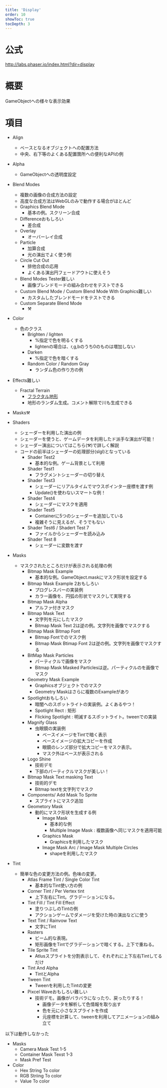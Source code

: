 ```yaml
---
title: 'Display'
order: 10
showToc: true
tocDepth: 3
---
```


# 公式

http://labs.phaser.io/index.html?dir=display

# 概要
GameObjectへの様々な表示効果

# 項目
- Align
  - ベースとなるオブジェクトへの配置方法
  - 中央、右下等のよくある配置箇所への便利なAPIの例
- Alpha
  - GameObjectへの透明度設定
- Blend Modes
  - 複数の画像の合成方法の設定
  - 高度な合成方法はWebGLのみで動作する場合がほとんど
  - Graphics Blend Mode
    - 基本の例。スクリーン合成
  - Difference<Badge color="blue">おもしろい</Badge>
    - 差合成
  - Overlay
    - オーバーレイ合成
  - Particle
    - 加算合成
    - 光の演出でよく使う例
  - Circle Cut Out
    - 排他合成の応用
    - よくある演出円フェードアウトに使えそう
  - Blend Modes Tester<Badge color="red">難しい</Badge>
    - 画像ブレンドモードの組み合わせをテストできる
  - Custom Blend Mode / Custom Blend Mode With Graphics<Badge color="red">難しい</Badge>
    - カスタムしたブレンドモードをテストできる
  - Custom Separate Blend Mode
    - :hammer_and_pick:
- Color
  - 色のクラス
    - Brighten / lighten
      - %指定で色を明るくする
      - lightenの場合は、r,g,bのうち0のものは増加しない
    - Darken
      - %指定で色を暗くする
    - Random Color / Random Gray
      - ランダム色の作り方の例
- Effects<Badge color="red">難しい</Badge>
  - Fractal Terrain
    - [フラクタル地形](https://ja.wikipedia.org/wiki/%E3%83%95%E3%83%A9%E3%82%AF%E3%82%BF%E3%83%AB%E5%9C%B0%E5%BD%A2)
    - 地形のランダム生成。コメント解除で川も生成できる
- Masks:hammer_and_pick:
- Shaders
  - シェーダーを利用した演出の例
  - シェーダーを使うと、ゲームデータを利用したド派手な演出が可能！
  - シェーダー演出についてはこちら(:hammer_and_pick:)で詳しく解説
  - コードの前半はシェーダーの処理部分(slgl)となっている
    - Shader Test2
      - 基本的な例。ゲーム背景として利用
    - Shader Test1
      - フラグメントシェーダーの切り替え
    - Shader Test3
      - シェーダーにリアルタイムでマウスポインター座標を渡す例
      - Update()を使わないスマートな例！
    - Shader Test4
      - シェーダーにマスクを適用
    - Shader Test5
      - Containerに5つのシェーダーを追加している
      - 複雑そうに見えるが、そうでもない
    - Shader Test6 / Shadert Test 7
      - ファイルからシェーダーを読み込み
    - Shader Test 8
      - シェーダーに変数を渡す
- Masks
  - マスクされたところだけが表示される処理の例
    - Bitmap Mask Example
      - 基本的な例。GameObject.maskにマスク形状を設定する
    - Bitmap Mask Example 2<Badge color="blue">おもしろい</Badge>
      - プログレスバーの実装例
      - カラー画像を、円弧の形状でマスクして実現する
    - Bitmap Mask Alpha
      - アルファ付きマスク
    - Bitmap Mask Text
      - 文字列を元にしたマスク
      - Bitmap Mask Text 2は逆の例。文字列を画像でマスクする
    - Bitmap Mask Bitmap Font
      - Bitmap Fontでのマスク例
      - Bitmap Mask Btimap Font 2は逆の例。文字列を画像でマスクする
    - BitMap Mask Particles
      - パーティクルで画像をマスク
      - Bitmap Mask Masked Particlesは逆。パーティクルのを画像でマスク
    - Geometry Mask Example
      - Graphicsオブジェクトでのマスク
      - Geometry Maskはさらに複数のExampleがあり
    - Spotlight<Badge color="blue">おもしろい</Badge>
      - 暗闇へのスポットライトの実装例。よくあるやつ！
      - Spotlight Rect : 矩形
      - Flicking Spotlight : 明滅するスポットライト。tweenでの実装
    - Magnify Glass
      - 虫眼鏡の実装例
        - ベースイメージをTintで暗く表示
        - ベースイメージの拡大コピーを作成
        - 眼鏡のレンズ部分で拡大コピーをマスク表示。
        - マスク外はベースが表示される
    - Logo Shine
      - 技術デモ
      - 下部のパーティクルマスクが美しい！
    - Bitmap Mask Text masking Text
      - 技術的デモ
      - Bitmap textを文字列でマスク
    - Components/ Add Mask To Sprite
      - スプライトにマスク追加
    - Geometory Mask
      - 動的にマスク形状を生成する例
        - Image Mask
          - 基本的な例
          - Multiple Image Mask : 複数画像へ同じマスクを適用可能
        - Graphics Mask
          - Graphicsを利用したマスク
        - Image Mask Arc / Image Mask Multiple Circles
          - shapeを利用したマスク
        
        

- Tint
  - 簡単な色の変更方法の例。色味の変更。
    - Atlas Frame Tint / Single Color Tint
      - 基本的なTint使い方の例
    - Corner Tint / Per Vertex tint
      - 上下左右にTint。グラデーションになる。
    - Tint Fill / Tint Fill Effect
      - 塗りつぶしのTintの例
      - アクションゲームでダメージを受けた時の演出などに使う
    - Text Tint / Rainvow Text
      - 文字にTint
    - Rasters
      - ビーム的な表現。
      - 矩形画像をTintでグラデーションで暗くする。上下で重ねる。
    - Tile Sprite Tint
      - Atlusスプライトを分割表示して、それぞれに上下左右Tintしてるだけ
    - Tint And Alpha
      - TintとAlpha
    - Tween Tint
      - Tweenを利用したTintの変更
    - Pixcel Wave<Badge color="blue">おもしろい</Badge><Badge color="red">難しい</Badge>
      - 技術デモ。画像がバラバラになったり、戻ったりする！
        - 画像データを解析して色情報を取り出す
        - 色を元に小さなスプライトを作成
        - 元座標を計算して、tweenを利用してアニメーションの組み立て

以下は動作しなかった
- Masks
  - Camera Mask Test 1-5
  - Container Mask Texst 1-3 
  - Mask Pref Test
- Color
  - Hex String To color
  - RGB Striing To color
  - Value To color
